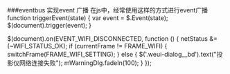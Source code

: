 ###eventbus 实现event 广播
在js中，经常使用这样的方式进行event广播
function triggerEvent(state) {
    var event = $.Event(state);
    $(document).trigger(event);
}

$(document).on(EVENT_WIFI_DISCONNECTED, function () {
        netStatus &= (~WIFI_STATUS_OK);
        if (currentFrame != FRAME_WIFI) {
            switchFrame(FRAME_WIFI_SETTING);
        } else {
            $('.weui-dialog__bd').text("投影仪网络连接失败");
            mWarningDlg.fadeIn(100);
       }
});

